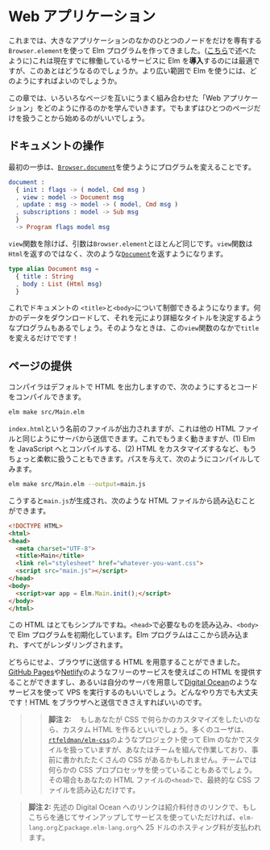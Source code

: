<!-- # Web Apps -->

# Web アプリケーション

<!-- So far we have been creating Elm programs with `Browser.element`, allowing us to take over a single node in a larger application. This is great for _introducing_ Elm at work (as described [here](https://elm-lang.org/blog/how-to-use-elm-at-work)) but what happens after that? How can we use Elm more extensively? -->

これまでは、大きなアプリケーションのなかのひとつのノードをだけを専有する`Browser.element`を使って Elm プログラムを作ってきました。([こちら](https://elm-lang.org/blog/how-to-use-elm-at-work)で述べたように)これは現在すでに稼働しているサービスに Elm を**導入**するのには最適ですが、このあとはどうなるのでしょうか。より広い範囲で Elm を使うには、どのようにすればよいのでしょうか。

<!-- In this chapter, we will learn how to create a “web app” with a bunch of different pages that all integrate nicely with each other, but we must start by controlling a single page. -->

この章では、いろいろなページを互いにうまく組み合わせた「Web アプリケーション」をどのように作るのかを学んでいきます。でもまずはひとつのページだけを扱うことから始めるのがいいでしょう。

<!-- ## Control the Document -->

## ドキュメントの操作

<!-- The first step is to switch to starting programs with [`Browser.document`](https://package.elm-lang.org/packages/elm/browser/latest/Browser#document): -->

最初の一歩は、[`Browser.document`](https://package.elm-lang.org/packages/elm/browser/latest/Browser#document)を使うようにプログラムを変えることです。

```elm
document :
  { init : flags -> ( model, Cmd msg )
  , view : model -> Document msg
  , update : msg -> model -> ( model, Cmd msg )
  , subscriptions : model -> Sub msg
  }
  -> Program flags model msg
```

<!-- The arguments are almost exactly the same as `Browser.element`, except for the `view` function. Rather than returning an `Html` value, you return a [`Document`](https://package.elm-lang.org/packages/elm/browser/latest/Browser#Document) like this: -->

`view`関数を除けば、引数は`Browser.element`とほとんど同じです。`view`関数は`Html`を返すのではなく、次のような[`Document`](https://package.elm-lang.org/packages/elm/browser/latest/Browser#Document)を返すようになります。

```elm
type alias Document msg =
  { title : String
  , body : List (Html msg)
  }
```

<!-- This gives you control over the `<title>` and the `<body>` of the document. Perhaps your program downloads some data and that helps you determine a more specific title. Now you can just change it in your `view` function! -->

これでドキュメントの `<title>`と`<body>`について制御できるようになります。何かのデータをダウンロードして、それを元により詳細なタイトルを決定するようなプログラムもあるでしょう。そのようなときは、この`view`関数のなかで`title`を変えるだけでです！

<!-- ## Serve the Page -->

## ページの提供

<!-- The compiler produces HTML by default, so you can compile your code like this: -->

コンパイラはデフォルトで HTML を出力しますので、次のようにするとコードをコンパイルできます。

```bash
elm make src/Main.elm
```

<!-- The output will be a file named `index.html` that you can serve like any other HTML file. That works fine, but you can get a bit more flexibility by (1) compiling Elm to JavaScript and (2) making your own custom HTML file. To take that path, you compile like this: -->

`index.html`という名前のファイルが出力されますが、これは他の HTML ファイルと同じようにサーバから送信できます。これでもうまく動きますが、(1) Elm を JavaScript へとコンパイルする、(2) HTML をカスタマイズするなど、もうちょっと柔軟に扱うこともできます。パスを与えて、次のようにコンパイルしてみます。

```bash
elm make src/Main.elm --output=main.js
```

<!-- This will produce `main.js` which you can load from a custom HTML file like this: -->

こうすると`main.js`が生成され、次のような HTML ファイルから読み込むことができます。

```html
<!DOCTYPE HTML>
<html>
<head>
  <meta charset="UTF-8">
  <title>Main</title>
  <link rel="stylesheet" href="whatever-you-want.css">
  <script src="main.js"></script>
</head>
<body>
  <script>var app = Elm.Main.init();</script>
</body>
</html>
```

<!-- This HTML is pretty simple. You load whatever you need in the `<head>` and you initialize your Elm program in the `<body>`. The Elm program will take it from there and render everything. -->

この HTML はとてもシンプルですね。`<head>`で必要なものを読み込み、`<body>`で Elm プログラムを初期化しています。Elm プログラムはここから読み込まれ、すべてがレンダリングされます。

<!-- Either way, now you have some HTML that you can send to browsers. You can get that HTML to people with free services like [GitHub Pages](https://pages.github.com/) or [Netlify](https://www.netlify.com/), or maybe you make your own server and run a VPS with a service like [Digital Ocean](https://m.do.co/c/c47faa1916d2). Whatever works for you! You just need a way to get HTML into a browser. -->

どちらにせよ、ブラウザに送信する HTML を用意することができました。[GitHub Pages](https://pages.github.com/)や[Netlify](https://www.netlify.com/)のようなフリーのサービスを使えばこの HTML を提供することができますし、あるいは自分のサーバを用意して[Digital Ocean](https://m.do.co/c/c47faa1916d2)のようなサービスを使って VPS を実行するのもいいでしょう。どんなやり方でも大丈夫です！HTML をブラウザへと送信できさえすればいいのです。

<!-- >> **Note 1:** Creating custom HTML is helpful if you are doing something custom with CSS. Many people use projects like [`rtfeldman/elm-css`](https://package.elm-lang.org/packages/rtfeldman/elm-css/latest/) to handle all of their styles from within Elm, but maybe you are working in a team where there is lots of predefined CSS. Maybe the team is even using one of those CSS preprocessors. That is all fine. Just load the final CSS file in the `<head>` of your HTML file.
>
> **Note 2:** The Digital Ocean link above is a referral link, so if you sign up through that and end up using the service, we get a $25 credit towards our hosting costs for `elm-lang.org` and `package.elm-lang.org`. -->

> > **脚注 2:** 　もしあなたが CSS で何らかのカスタマイズをしたいのなら、カスタム HTML を作るといいでしょう。多くのユーザは、[`rtfeldman/elm-css`](https://package.elm-lang.org/packages/rtfeldman/elm-css/latest/)のようなプロジェクト使って Elm のなかでスタイルを扱っていますが、あなたはチームを組んで作業しており、事前に書かれたたくさんの CSS があるかもしれません。チームでは何らかの CSS プロプロセッサを使っていることもあるでしょう。その場合もあなたの HTML ファイルの`<head>`で、最終的な CSS ファイルを読み込むだけです。

> **脚注 2:** 先述の Digital Ocean へのリンクは紹介料付きのリンクで、もしこちらを通じてサインアップしてサービスを使っていただければ、`elm-lang.org`と`package.elm-lang.org`へ 25 ドルのホスティング料が支払われます。
